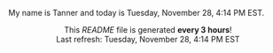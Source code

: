 My name is Tanner and today is Tuesday, November 28, 4:14 PM EST.

<p align="center">This <i>README</i> file is generated <b>every 3 hours</b>!</br>Last refresh: Tuesday, November 28, 4:14 PM EST<br /></p>
